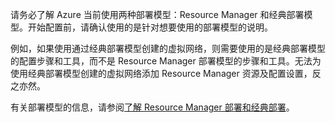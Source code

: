 请务必了解 Azure 当前使用两种部署模型：Resource Manager 和经典部署模型。开始配置前，请确认使用的是针对想要使用的部署模型的说明。

例如，如果使用通过经典部署模型创建的虚拟网络，则需要使用的是经典部署模型的配置步骤和工具，而不是 Resource Manager 部署模型的步骤和工具。无法为使用经典部署模型创建的虚拟网络添加 Resource Manager 资源及配置设置，反之亦然。

有关部署模型的信息，请参阅[了解 Resource Manager 部署和经典部署](/documentation/articles/resource-manager-deployment-model/)。

<!---HONumber=Mooncake_1031_2016-->